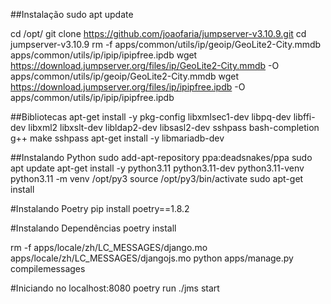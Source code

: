 ##Instalação
sudo apt update

cd /opt/
git clone https://github.com/joaofaria/jumpserver-v3.10.9.git
cd jumpserver-v3.10.9
rm -f apps/common/utils/ip/geoip/GeoLite2-City.mmdb apps/common/utils/ip/ipip/ipipfree.ipdb
wget https://download.jumpserver.org/files/ip/GeoLite2-City.mmdb -O apps/common/utils/ip/geoip/GeoLite2-City.mmdb
wget https://download.jumpserver.org/files/ip/ipipfree.ipdb -O apps/common/utils/ip/ipip/ipipfree.ipdb

##Bibliotecas
apt-get install -y pkg-config libxmlsec1-dev libpq-dev libffi-dev libxml2 libxslt-dev libldap2-dev libsasl2-dev sshpass bash-completion g++ make sshpass
apt-get install -y libmariadb-dev

##Instalando Python
sudo add-apt-repository ppa:deadsnakes/ppa
sudo apt update
apt-get install -y python3.11 python3.11-dev python3.11-venv
python3.11 -m venv /opt/py3
source /opt/py3/bin/activate
sudo apt-get install

#Instalando Poetry
pip install poetry==1.8.2

#Instalando Dependências
poetry install

rm -f apps/locale/zh/LC_MESSAGES/django.mo apps/locale/zh/LC_MESSAGES/djangojs.mo
python apps/manage.py compilemessages

#Iniciando no localhost:8080
poetry run ./jms start

